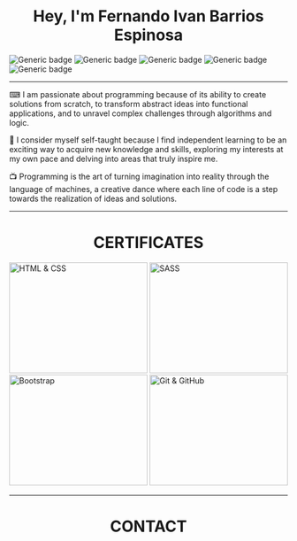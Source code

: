 <h1 style="text-align: center;">Hey, I'm Fernando Ivan Barrios Espinosa</h1>

![Generic badge](https://img.shields.io/badge/HTML5-E34F26?style=for-the-badge&logo=html5&logoColor=white)
![Generic badge](https://img.shields.io/badge/CSS3-1572B6?style=for-the-badge&logo=css3&logoColor=white)
![Generic badge](https://img.shields.io/badge/Sass-CC6699?style=for-the-badge&logo=sass&logoColor=white)
![Generic badge](https://img.shields.io/badge/GitHub-100000?style=for-the-badge&logo=github&logoColor=white)
![Generic badge](https://img.shields.io/badge/Bootstrap-563D7C?style=for-the-badge&logo=bootstrap&logoColor=white)

---

⌨ I am passionate about programming because of its ability to create solutions from scratch, to transform abstract ideas into functional applications, and to unravel complex challenges through algorithms and logic.

📖 I consider myself self-taught because I find independent learning to be an exciting way to acquire new knowledge and skills, exploring my interests at my own pace and delving into areas that truly inspire me.

📺 Programming is the art of turning imagination into reality through the language of machines, a creative dance where each line of code is a step towards the realization of ideas and solutions.

---

<h1 style="text-align: center;">CERTIFICATES</h1>

<img src="https://udemy-certificate.s3.amazonaws.com/image/UC-cd42c3e6-11c9-4be2-aac5-36de089a7c40.jpg?v=1670737992000" alt="HTML & CSS" width="250" height="200">
<img src="https://udemy-certificate.s3.amazonaws.com/image/UC-3e1c99ec-404e-4268-8b5d-9326870f0836.jpg?v=1683268358000" alt="SASS" width="250" height="200">
<img src="https://udemy-certificate.s3.amazonaws.com/image/UC-ed4f398f-b4ea-449a-a685-d9eb549be410.jpg?v=1691975873000" alt="Bootstrap" width="250" height="200">
<img src="https://udemy-certificate.s3.amazonaws.com/image/UC-0675f8d8-9970-4738-8621-143955abda7f.jpg?v=1689559363000" alt="Git & GitHub" width="250" height="200">

---

<h1 style="text-align: center;">CONTACT</h1>
